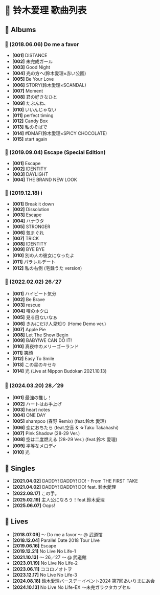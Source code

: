 # 🎵 铃木爱理 歌曲列表

## 📀 Albums

### 📁 (2018.06.06) Do me a favor 

- **[001]** DISTANCE
- **[002]** 未完成ガール
- **[003]** Good Night
- **[004]** 光の方へ(鈴木愛理×赤い公園)
- **[005]** Be Your Love
- **[006]** STORY(鈴木愛理×SCANDAL)
- **[007]** Moment
- **[008]** 君の好きなひと
- **[009]** たぶんね、
- **[010]** いいんじゃない
- **[011]** perfect timing
- **[012]** Candy Box
- **[013]** 私のそばで
- **[014]** #DMAF(鈴木愛理×SPICY CHOCOLATE)
- **[015]** start again

### 📁 (2019.09.04) Escape (Special Edition) 

- **[001]** Escape
- **[002]** IDENTITY
- **[003]** DAYLIGHT
- **[004]** THE BRAND NEW LOOK

### 📁 (2019.12.18) i 

- **[001]** Break it down
- **[002]** Dissolution
- **[003]** Escape
- **[004]** ハナウタ
- **[005]** STRONGER
- **[006]** 気まぐれ
- **[007]** TRICK
- **[008]** IDENTITY
- **[009]** BYE BYE
- **[010]** 別の人の彼女になったよ
- **[011]** パラレルデート
- **[012]** 私の右側 (宅録うた version)

### 📁 (2022.02.02) 26 ⁄ 27 

- **[001]** ハイビート気分
- **[002]** Be Brave
- **[003]** rescue
- **[004]** 噂のホクロ
- **[005]** 見る目ないなぁ
- **[006]** きみにだけ人見知り (Home Demo ver.)
- **[007]** Apple Pie
- **[008]** Let The Show Begin
- **[009]** BABY!WE CAN DO IT!
- **[010]** 真夜中のメリーゴーランド
- **[011]** 笑顔
- **[012]** Easy To Smile
- **[013]** この星のキセキ
- **[014]** 光 (Live at Nippon Budokan 2021.10.13)

### 📁 (2024.03.20) 28／29 

- **[001]** 最強の推し！
- **[002]** ハートはお手上げ
- **[003]** heart notes
- **[004]** ONE DAY
- **[005]** shampoo (春野 Remix) (feat.鈴木 愛理)
- **[006]** 恋におちたら (feat.空音 & ☆Taku Takahashi)
- **[007]** Pink Shadow (28-29 Ver.)
- **[008]** 空は二度燃える (28-29 Ver.) (feat.鈴木 愛理)
- **[009]** 平等なメロディ
- **[010]** 光

## 🎵 Singles

- **[2021.04.02]** DADDY! DADDY! DO! - From THE FIRST TAKE
- **[2021.04.02]** DADDY! DADDY! DO! feat. 鈴木愛理
- **[2022.08.17]** この手。
- **[2025.02.19]** 主人公になろう！feat.鈴木愛理
- **[2025.06.07]** Oops!

## 🎤 Lives

- **[2018.07.09]** ～ Do me a favor ～ @ 武道馆
- **[2018.12.04]** Parallel Date 2018 Tour LIve
- **[2019.06.16]** Escape
- **[2019.12.21]** No Live No Life-1
- **[2021.10.13]** ～ 26／27 ～ @ 武道館
- **[2023.01.19]** No Live No Life-2
- **[2023.06.11]** ココロノオトヲ
- **[2023.12.17]** No Live No Life-3
- **[2024.08.18]** 鈴木愛理バースデーイベント2024 第7回あいりまにあ会
- **[2024.10.13]** No Live No Life-EX ～未完ガラクタカプセル